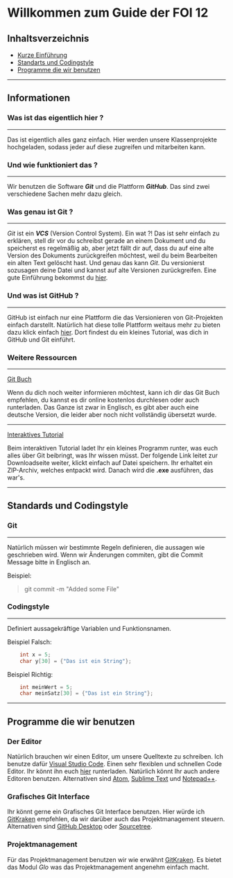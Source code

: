 # Willkommen zum Guide der FOI 12


## Inhaltsverzeichnis

- [Kurze Einführung](#informationen)
- [Standarts und Codingstyle](#standarts-und-codingstyle)
- [Programme die wir benutzen](#programme-die-wir-benutzen)
---

## Informationen

### Was ist das eigentlich hier ?
---

Das ist eigentlich alles ganz einfach. Hier werden unsere Klassenprojekte hochgeladen, sodass jeder auf diese zugreifen und mitarbeiten kann.



### Und wie funktioniert das ?
---

Wir benutzen die Software <em><b>Git</b></em> und die Plattform <em><b>GitHub</b></em>. Das sind zwei verschiedene Sachen mehr dazu gleich.

### Was genau ist Git ? 
---
<em>Git</em> ist ein <em><b>VCS</b></em> (Version Control System). Ein wat ?! Das ist sehr einfach zu erklären, stell dir vor du schreibst gerade an einem Dokument und du speicherst es regelmäßig ab, aber jetzt fällt dir auf, dass du auf eine alte Version des Dokuments zurückgreifen möchtest, weil du beim Bearbeiten ein alten Text gelöscht hast. Und genau das kann <em>Git</em>. Du versionierst sozusagen deine Datei und kannst auf alte Versionen zurückgreifen. Eine gute Einführung bekommst du [hier](https://git-scm.com/book/de/v1/Los-geht%E2%80%99s-Git-Grundlagen).

### Und was ist GitHub ?
---

GitHub ist einfach nur eine Plattform die das Versionieren von Git-Projekten einfach darstellt. Natürlich hat diese tolle Plattform weitaus mehr zu bieten dazu klick einfach [hier](https://guides.github.com/activities/hello-world/). Dort findest du ein kleines Tutorial, was dich in GitHub und Git einführt.

### Weitere Ressourcen 
---

[Git Buch](https://git-scm.com/book/en/v2)

Wenn du dich noch weiter informieren möchtest, kann ich dir das Git Buch empfehlen, du kannst es dir online kostenlos durchlesen oder auch runterladen. Das Ganze ist zwar in Englisch, es gibt aber auch eine deutsche Version, die leider aber noch nicht vollständig übersetzt wurde.
</br>

---
[Interaktives Tutorial](https://github.com/jlord/git-it-electron/releases/download/4.3.0/Git-it-Win-ia32.zip) 

Beim interaktiven Tutorial ladet Ihr ein kleines Programm runter, was euch alles über Git beibringt, was Ihr wissen müsst. Der folgende Link leitet zur Downloadseite weiter, klickt einfach auf Datei speichern. Ihr erhaltet ein ZIP-Archiv, welches entpackt wird. Danach wird die <b>.exe</b> ausführen, das war's.

---

## Standards und Codingstyle

### Git
---

Natürlich müssen wir bestimmte Regeln definieren, die aussagen wie geschrieben wird.
Wenn wir Änderungen commiten, gibt die Commit Message bitte in Englisch an. 

Beispiel: 
> git commit -m "Added some File"


### Codingstyle
---

Definiert aussagekräftige Variablen und Funktionsnamen.

Beispiel Falsch:
```c
    int x = 5;
    char y[30] = {"Das ist ein String"};
```


Beispiel Richtig:
```c
    int meinWert = 5;
    char meinSatz[30] = {"Das ist ein String"};
```

---

## Programme die wir benutzen

### Der Editor
Natürlich brauchen wir einen Editor, um unsere Quelltexte zu schreiben. Ich benutze dafür [Visual Studio Code](https://code.visualstudio.com). Einen sehr flexiblen und schnellen Code Editor. Ihr könnt ihn euch [hier](https://code.visualstudio.com/download) runterladen. Natürlich könnt Ihr auch andere Editoren benutzen. Alternativen sind [Atom](https://atom.io), [Sublime Text](https://www.sublimetext.com/) und [Notepad++](https://notepad-plus-plus.org/).

### Grafisches Git Interface
Ihr könnt gerne ein Grafisches Git Interface benutzen. Hier würde ich [GitKraken](https://www.gitkraken.com/) empfehlen, da wir darüber auch das Projektmanagement steuern. Alternativen sind [GitHub Desktop](https://desktop.github.com/) oder [Sourcetree](https://www.sourcetreeapp.com/).

### Projektmanagement
Für das Projektmanagement benutzen wir wie erwähnt [GitKraken](https://www.gitkraken.com/). Es bietet das Modul <em>Glo</em> was das Projektmanagement angenehm einfach macht.